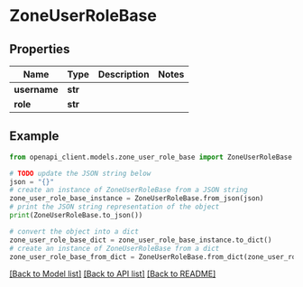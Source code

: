 # ZoneUserRoleBase


## Properties

Name | Type | Description | Notes
------------ | ------------- | ------------- | -------------
**username** | **str** |  | 
**role** | **str** |  | 

## Example

```python
from openapi_client.models.zone_user_role_base import ZoneUserRoleBase

# TODO update the JSON string below
json = "{}"
# create an instance of ZoneUserRoleBase from a JSON string
zone_user_role_base_instance = ZoneUserRoleBase.from_json(json)
# print the JSON string representation of the object
print(ZoneUserRoleBase.to_json())

# convert the object into a dict
zone_user_role_base_dict = zone_user_role_base_instance.to_dict()
# create an instance of ZoneUserRoleBase from a dict
zone_user_role_base_from_dict = ZoneUserRoleBase.from_dict(zone_user_role_base_dict)
```
[[Back to Model list]](../README.md#documentation-for-models) [[Back to API list]](../README.md#documentation-for-api-endpoints) [[Back to README]](../README.md)


